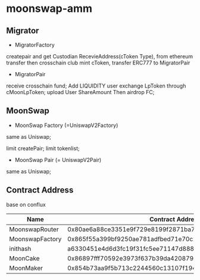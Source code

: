 # moonswap-amm
## Migrator

- MigratorFactory

createpair and get Custodian RecevieAddress(cToken Type), from ethereum transfer then crosschain club mint cToken, transfer ERC777 to MigratorPair

- MigratorPair

receive crosschain fund; Add LIQUIDITY
user exchange LpToken through cMoonLpToken;
upload User ShareAmount Then airdrop FC;

## MoonSwap

- MoonSwap Factory (=UniswapV2Factory)

same as Uniswap;

limit createPair;
limit tokenlist;

- MoonSwap Pair (= UniswapV2Pair)

same as Uniswap;


## Contract Address

base on conflux

| Name | Contract Address (hex) |
| --- | --- |
| MoonswapRouter | 0x80ae6a88ce3351e9f729e8199f2871ba786ad7c5 |
| MoonswapFactory | 0x865f55a399bf9250ae781adfbed71e70c12bd2d8 |
| inithash | a6330451e4d6d3fc19f31fc5ee71147d88812b0da79f64b03ed210fd594d84e9|
| MoonCake | 0x86897fff70592e3973f637b39da4208797192a1a |
| MoonMaker | 0x854b73aa9f5b713c2244560c13107f19422f1e49 |
